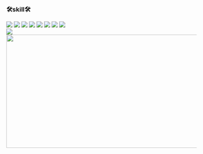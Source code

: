 ### 🛠skill🛠

<div>
<img src="https://img.shields.io/badge/html5-E34F26?style=flat&logo=html5&logoColor=ffffff"/>
<img src="https://img.shields.io/badge/CSS3-1572B6?style=flat&logo=CSS3&logoColor=ffffff">
<img src="https://img.shields.io/badge/javascript-F7DF1E?style=flat&logo=javascript&logoColor=ffffff"/>
<img src="https://img.shields.io/badge/jquery-0769AD?style=flat&logo=jquery&logoColor=ffffff"/>
<img src="https://img.shields.io/badge/spring-6DB33F?style=flat&logo=spring&logoColor=ffffff"/>
<img src="https://img.shields.io/badge/Java-007396?style=flat&logo=OpenJDK&logoColor=ffffff"/>
<img src="https://img.shields.io/badge/vue.js-4FC08D?style=flat&logo=vuedotjs&logoColor=ffffff"/>
<img src="https://img.shields.io/badge/node.js-5FA04E?style=flat&logo=nodedotjs&logoColor=ffffff"/>
</div>

<div>
<img src="https://img.shields.io/badge/thymeleaf-005F0F?style=flat&logo=thymeleaf&logoColor=ffffff"/>  
</div>

<div>
<a href="https://github.com/devxb/gitanimals">
<img
  src="https://render.gitanimals.org/farms/wt0329"
  width="600"
  height="300"
/>
</a>
</div>
